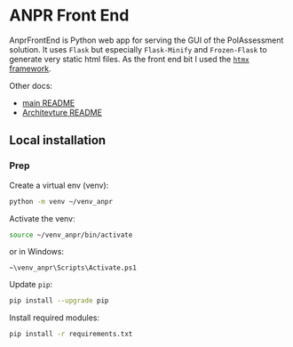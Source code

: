# ANPR Front End
AnprFrontEnd is Python web app for serving the GUI of the PolAssessment solution. It uses `Flask` but especially `Flask-Minify` and `Frozen-Flask` to generate very static html files. As the front end bit I used the [`htmx` framework](https://htmx.org/).

Other docs:
- [main README](../README.md)
- [Architevture README](../DOCS/ARCHITECTURE/README.md)

## Local installation

### Prep

Create a virtual env (venv):
```bash
python -m venv ~/venv_anpr
```

Activate the venv:
```bash
source ~/venv_anpr/bin/activate
```
or in Windows:
```
~\venv_anpr\Scripts\Activate.ps1
```

Update `pip`:
```bash
pip install --upgrade pip
```

Install required modules:
```bash
pip install -r requirements.txt 
```
